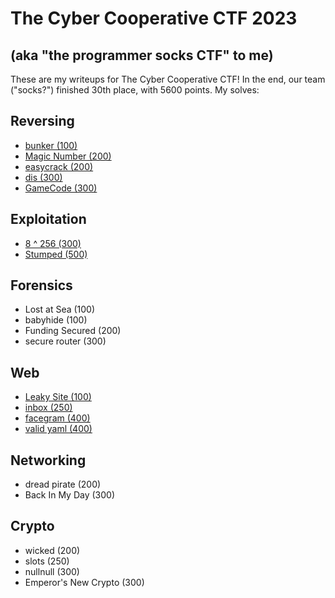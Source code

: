
# The Cyber Cooperative CTF 2023

## (aka "the programmer socks CTF" to me)

These are my writeups for The Cyber Cooperative CTF! In the end, our team ("socks?") finished 30th place, with 5600 points. My solves:

## Reversing

- [bunker (100)](rev/bunker.md)
- [Magic Number (200)](rev/magicnumber.md)
- [easycrack (200)](rev/easycrack.md)
- [dis (300)](rev/dis.md)
- [GameCode (300)](rev/gamecode.md)

## Exploitation

- [8 ^ 256 (300)](pwn/canary.md)
- [Stumped (500)](pwn/stumped.md)

## Forensics

- Lost at Sea (100)
- babyhide (100)
- Funding Secured (200)
- secure router (300)

## Web

- [Leaky Site (100)](web/leakysite.md)
- [inbox (250)](web/inbox.md)
- [facegram (400)](web/facegram.md)
- [valid yaml (400)](web/validyaml.md)

## Networking

- dread pirate (200)
- Back In My Day (300)

## Crypto

- wicked (200)
- slots (250)
- nullnull (300)
- Emperor's New Crypto (300)

